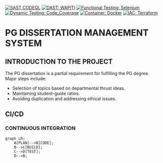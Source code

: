 [![SAST CODEQL](https://img.shields.io/badge/SAST-CODEQL-voilet.svg)](https://github.com/github/codeql)
[![DAST: WAPITI](https://img.shields.io/badge/DAST-WAPITI-indigo.svg)](https://github.com/wapiti-scanner/wapiti)
[![Functional Testing: Selenium](https://img.shields.io/badge/:Functional_Testing-Selenium-blue.svg)](https://github.com/SeleniumHQ/selenium)
[![Dynamic Testing: Code_Coverage](https://img.shields.io/badge/:Dynamic_Testing-Code_Coverage-green.svg)](https://github.com/marketplace/codecov)
[![Container: Docker](https://img.shields.io/badge/:Container-Docker-yellow.svg)](https://github.com/docker/getting-started)
[![IAC: Terraform](https://img.shields.io/badge/:IAC-Terraform-orange.svg)](https://github.com/hashicorp/terraform)

# PG DISSERTATION MANAGEMENT SYSTEM

## INTRODUCTION TO THE PROJECT

The PG dissertation is a partial requirement for fulfilling the PG degree. Major steps include:

- Selection of topics based on departmental thrust ideas.
- Maintaining student-guide ratios.
- Avoiding duplication and addressing ethical issues.

## CI/CD
### CONTINUOUS INTEGRATION
```mermaid
graph LR;
    A[PLAN]-->B[CODE];
    B-->C[BUILD];
    C-->D[TEST];
    D-->B;
